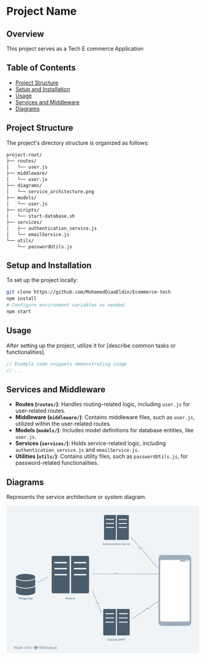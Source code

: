 
# Project Name

## Overview
This project serves as a Tech E commerce Application

## Table of Contents
- [Project Structure](#project-structure)
- [Setup and Installation](#setup-and-installation)
- [Usage](#usage)
- [Services and Middleware](#services-and-middleware)
- [Diagrams](#diagrams)

## Project Structure
The project's directory structure is organized as follows:

```
project-root/
├── routes/
│   └── user.js
├── middleware/
│   └── user.js
├── diagrams/
│   └── service_architecture.png
├── models/
│   └── user.js
├── scripts/
│   └── start-database.sh
├── services/
│   ├── authentication_service.js
│   └── emailService.js
└── utils/
    └── passwordUtils.js
```

## Setup and Installation
To set up the project locally:

```bash
git clone https://github.com/MohamedDiaaEldin/Ecommerce-tech
npm install
# Configure environment variables as needed
npm start
```

## Usage
After setting up the project, utilize it for [describe common tasks or functionalities].

```javascript
// Example code snippets demonstrating usage
// ...
```

## Services and Middleware
- **Routes (`routes/`)**: Handles routing-related logic, including `user.js` for user-related routes.
- **Middleware (`middleware/`)**: Contains middleware files, such as `user.js`, utilized within the user-related routes.
- **Models (`models/`)**: Includes model definitions for database entities, like `user.js`.
- **Services (`services/`)**: Holds service-related logic, including `authentication_service.js` and `emailService.js`.
- **Utilities (`utils/`)**: Contains utility files, such as `passwordUtils.js`, for password-related functionalities.

## Diagrams
Represents the service architecture or system diagram.

![diagrams/Services_Architecture.png](./diagrams/Services_Architecture.png)


